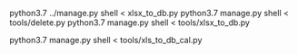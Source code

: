  python3.7 ../manage.py shell < xlsx_to_db.py
 python3.7 manage.py shell < tools/delete.py
 python3.7 manage.py shell < tools/xlsx_to_db.py

 python3.7 manage.py shell < tools/xls_to_db_cal.py
